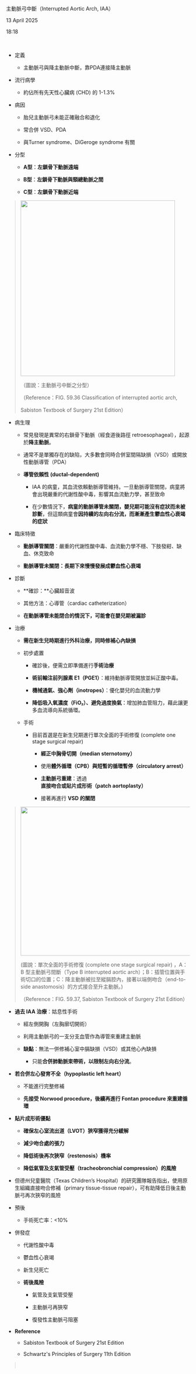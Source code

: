 主動脈弓中斷（Interrupted Aortic Arch, IAA）

13 April 2025

18:18

 

- 定義

  - 主動脈弓與降主動脈中斷，靠PDA連接降主動脈

- 流行病學

  - 約佔所有先天性心臟病 (CHD) 的 1-1.3%

- 病因

  - 胎兒主動脈弓未能正確融合和退化

  - 常合併 VSD、PDA

  - 與Turner syndrome、DiGeroge syndrome 有關

- 分型

  - **A型**：**左鎖骨下動脈遠端**

  <!-- -->

  - **B型**：**左鎖骨下動脈與頸總動脈之間**

  - **C型**：**左鎖骨下動脈近端**

> <img src="C:\Users\ai\AppData\Local\Temp\國考中文醫學知識網站架設計畫\pandoc/media/image1.png" style="width:4.40625in;height:5in" />
>
> （圖說：主動脈弓中斷之分型）
>
> （Reference：FIG. 59.36 Classification of interrupted aortic arch,
>
> Sabiston Textbook of Surgery 21st Edition）

- 病生理

  - 常見發現是異常的右鎖骨下動脈（經食道後路徑 retroesophageal），起源於**降主動脈**。

  - 通常不是單獨存在的缺陷，大多數會同時合併室間隔缺損（VSD）或開放性動脈導管（PDA）

  - **導管依賴性 (ductal-dependent)**

    - IAA 的病童，其血流依賴動脈導管維持。一旦動脈導管關閉，病童將會出現嚴重的代謝性酸中毒，影響其血流動力學，甚至致命

    - 在少數情況下，**病童的動脈導管未關閉，嬰兒期可能沒有症狀而未被診斷**，但這類病童會**因持續的左向右分流，而漸漸產生鬱血性心衰竭的症狀**

- 臨床特徵

  - **動脈導管關閉**：嚴重的代謝性酸中毒、血流動力學不穩、下肢發紺、缺血、休克致命

  - **動脈導管未關閉：**長期下來慢慢發展成**鬱血性心衰竭**

- 診斷

  - **確診：**心臟超音波

  - 其他方法：心導管（cardiac catheterization）

  - **在動脈導管未能閉合的情況下，可能會在嬰兒期被漏診**

- 治療

  - **需在新生兒時期進行外科治療，同時修補心內缺損**

  - 初步處置

    - 確診後，便需立即準備進行**手術治療**

    - **術前輸注前列腺素 E1（PGE1）**：維持動脈導管開放並糾正酸中毒。

    - **機械通氣、強心劑（inotropes）**：優化嬰兒的血流動力學

    - **降低吸入氧濃度（FiO₂）、避免過度換氣**：增加肺血管阻力，藉此讓更多血流導向系統循環。

  - 手術

    - 目前首選是在新生兒期進行單次全面的手術修復 (complete one stage surgical repair)

      - **經正中胸骨切開（median sternotomy）**

      - 使用**體外循環（CPB）與短暫的循環暫停（circulatory arrest）**

      - **主動脈弓重建**：透過**直接吻合或貼片成形術（patch aortoplasty）**

      - 接著再進行 **VSD 的關閉**

> <img src="C:\Users\ai\AppData\Local\Temp\國考中文醫學知識網站架設計畫\pandoc/media/image2.png" style="width:5in;height:4.23958in" />
>
> (圖說：單次全面的手術修復 (complete one stage surgical repair) ，A：B 型主動脈弓間斷（Type B interrupted aortic arch）；B：插管位置與手術切口的位置；C：降主動脈被拉至縱膈腔內，接著以端側吻合（end-to-side anastomosis）的方式接合至升主動脈。)
>
> （Reference：FIG. 59.37, Sabiston Textbook of Surgery 21st Edition）

- **過去 IAA 治療**：姑息性手術

  - 經左側開胸（左胸廓切開術）

  - 利用主動脈弓的一支分支血管作為導管來重建主動脈

  - **缺點**：無法一併修補心室中膈缺損（VSD）或其他心內缺損

    - 只能**合併肺動脈束帶術，以限制左向右分流**。

- **若合併左心發育不全（hypoplastic left heart）**

  - 不能進行完整修補

  - **先接受 Norwood procedure，後續再進行 Fontan procedure 來重建循環**

- **貼片成形術優點**

  - **確保左心室流出道（LVOT）狹窄獲得充分緩解**

  - **減少吻合處的張力**

  - **降低術後再次狹窄（restenosis）機率**

  - **降低氣管及支氣管受壓（tracheobronchial compression）的風險**

- 但德州兒童醫院（Texas Children’s Hospital）的研究團隊報告指出，使用原生組織直接吻合修補（primary tissue-tissue repair），可有助降低日後主動脈弓再次狹窄的風險

- 預後

  - 手術死亡率：\<10%

- 併發症

  - 代謝性酸中毒

  - 鬱血性心衰竭

  - 新生兒死亡

  - **術後風險**

    - 氣管及支氣管受壓

    - 主動脈弓再狹窄

    - 復發性主動脈弓阻塞

<!-- -->

- **Reference**

  - Sabiston Textbook of Surgery 21st Edition

  - Schwartz's Principles of Surgery 11th Edition

>  
